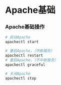 # Apache基础


### Apache基础操作

```bash
# 启动Apache
apachectl start

# 重启Apache，（中断服务）
apachectl restart
# 重启Apache，（不中断服务）
apachectl graceful

# 关闭Apache
apachectl stop
```
